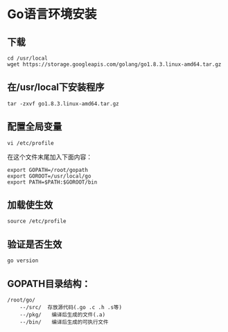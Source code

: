 # Go语言环境安装
## 下载
	cd /usr/local
	wget https://storage.googleapis.com/golang/go1.8.3.linux-amd64.tar.gz
## 在/usr/local下安装程序
	tar -zxvf go1.8.3.linux-amd64.tar.gz
## 配置全局变量
	vi /etc/profile
在这个文件末尾加入下面内容：

	export GOPATH=/root/gopath
	export GOROOT=/usr/local/go
	export PATH=$PATH:$GOROOT/bin
## 加载使生效
	source /etc/profile
## 验证是否生效
	go version
## GOPATH目录结构：
	/root/go/
		--/src/  存放源代码(.go .c .h .s等)
	    --/pkg/　　编译后生成的文件(.a)
	    --/bin/　　编译后生成的可执行文件